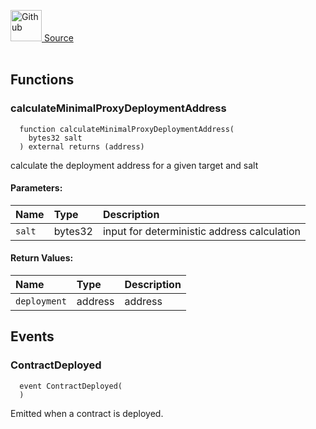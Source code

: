 <a href="https://github.com/solace-fi/solace-core/blob/main/contracts/interfaces/utils/ICloneable.sol"><img src="/img/github.svg" alt="Github" width="50px"/> Source</a><br/><br/>




## Functions
### calculateMinimalProxyDeploymentAddress
```solidity
  function calculateMinimalProxyDeploymentAddress(
    bytes32 salt
  ) external returns (address)
```
calculate the deployment address for a given target and salt


#### Parameters:
| Name | Type | Description                                                          |
| :--- | :--- | :------------------------------------------------------------------- |
|`salt` | bytes32 | input for deterministic address calculation

#### Return Values:
| Name                           | Type          | Description                                                                  |
| :----------------------------- | :------------ | :--------------------------------------------------------------------------- |
|`deployment`| address | address
## Events
### ContractDeployed
```solidity
  event ContractDeployed(
  )
```
Emitted when a contract is deployed.


